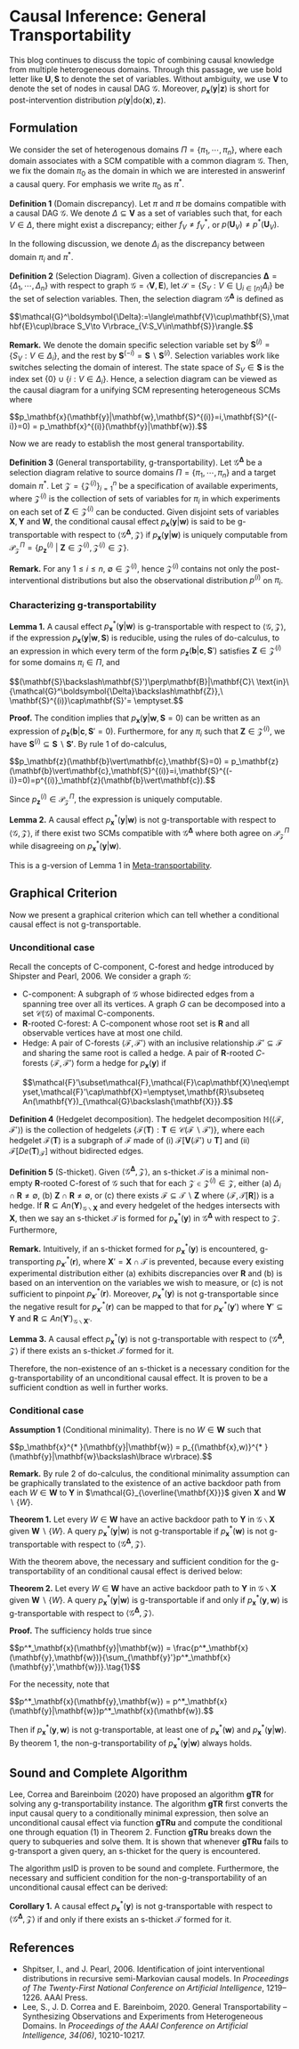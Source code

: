 # Causal Inference: General Transportability
This blog continues to discuss the topic of combining causal knowledge from multiple heterogeneous domains. Through this passage, we use bold letter like $\mathbf{U},\mathbf{S}$ to denote the set of variables. Without ambiguity, we use $\mathbf{V}$ to denote the set of nodes in causal DAG $\mathcal{G}.$ Moreover, $p_\mathbf{x}(\mathbf{y}\vert\mathbf{z})$ is short for post-intervention distribution $p(\mathbf{y}\vert\mathrm{do}(\mathbf{x}),\mathbf{z}).$

## Formulation
We consider the set of heterogenous domains $\Pi=\lbrace\pi_1,\cdots,\pi_n\rbrace,$ where each domain associates with a SCM compatible with a common diagram $\mathcal{G}.$ Then, we fix the domain $\pi_0$ as the domain in which we are interested in answerinf a causal query. For emphasis we write $\pi_0$ as $\pi^{* }.$

**Definition 1** (Domain discrepancy). Let $\pi$ and $\pi$ be domains compatible with a causal DAG $\mathcal{G}.$ We denote $\Delta\subseteq\mathbf{V}$ as a set of variables such that, for each $V\in\Delta,$ there might exist a discrepancy; either $f_ V\neq f^{* }_ V,$ or $p(\mathbf{U}_ V) \neq p^{* }(\mathbf{U}_ V).$

In the following discussion, we denote $\Delta_i$ as the discrepancy between domain $\pi_i$ and $\pi^*.$

**Definition 2** (Selection Diagram). Given a collection of discrepancies $\boldsymbol{\Delta}=\lbrace\Delta_1,\cdots,\Delta_n\rbrace$ with respect to graph $\mathcal{G}=\langle\mathbf{V},\mathbf{E}\rangle,$ let $\mathcal{S}=\lbrace S_V: V\in\bigcup_{i\in[n]}\Delta_i\rbrace$ be the set of selection variables. Then, the selection diagram $\mathcal{G}^\boldsymbol{\Delta}$ is defined as
<p>
  $$\mathcal{G}^\boldsymbol{\Delta}:=\langle\mathbf{V}\cup\mathbf{S},\mathbf{E}\cup\lbrace S_V\to V\rbrace_{V:S_V\in\mathbf{S}}\rangle.$$
</p>

**Remark.** We denote the domain specific selection variable set by $\mathbf{S}^{(i)}=\lbrace S_V:V\in\Delta_i\rbrace,$ and the rest by $\mathbf{S}^{(-i)}=\mathbf{S}\backslash\mathbf{S}^{(i)}.$ Selection variables work like switches selecting the domain of interest. The state space of $S_V\in\mathbf{S}$ is the index set $\lbrace 0\rbrace\cup\lbrace i:V\in\Delta_i\rbrace.$ Hence, a selection diagram can be viewed as the causal diagram for a unifying SCM representing heterogeneous SCMs where 
<p>
  $$p_\mathbf{x}(\mathbf{y}|\mathbf{w},\mathbf{S}^{(i)}=i,\mathbf{S}^{(-i)}=0) = p_\mathbf{x}^{(i)}(\mathbf{y}|\mathbf{w}).$$
</p>

Now we are ready to establish the most general transportability.

**Definition 3** (General transportability, g-transportability). Let $\mathcal{G}^\boldsymbol{\Delta}$ be a selection diagram relative to source domains $\Pi=\lbrace\pi_1,\cdots,\pi_n\rbrace$ and a target domain $\pi^{* }.$ Let $\mathscr{Z}=\lbrace\mathcal{Z}^{(i)}\rbrace_ {i=1}^n$ be a specification of available experiments, where $\mathcal{Z}^{(i)}$ is the collection of sets of variables for $\pi_i$ in which experiments on each set of $\mathbf{Z}\in\mathcal{Z}^{(i)}$ can be conducted. Given disjoint sets of variables $\mathbf{X},\mathbf{Y}$ and $\mathbf{W},$ the conditional causal effect $p_\mathbf{x}(\mathbf{y}\vert\mathbf{w})$ is said to be g-transportable with respect to $\langle\mathcal{G}^\boldsymbol{\Delta},\mathscr{Z}\rangle$ if $p_\mathbf{x}(\mathbf{y}\vert\mathbf{w})$ is uniquely computable from $\mathcal{P}^{\Pi}_ \mathscr{Z} = \lbrace p_\mathbf{z}^{(i)}\ \vert\ \mathbf{Z}\in\mathcal{Z}^{(i)},\mathcal{Z}^{(i)}\in\mathscr{Z}\rbrace.$

**Remark.** For any $1\leq i\leq n,$ $\emptyset\in\mathcal{Z}^{(i)},$ hence $\mathcal{Z}^{(i)}$ contains not only the post-interventional distributions but also the observational distribution $p^{(i)}$ on $\pi_i$.

### Characterizing g-transportability
**Lemma 1.** A causal effect $p^{* }_ \mathbf{x}(\mathbf{y}\vert\mathbf{w})$ is g-transportable with respect to $\langle\mathcal{G},\mathscr{Z}\rangle,$ if the expression $p_ \mathbf{x}(\mathbf{y}\vert\mathbf{w},\mathbf{S})$ is reducible, using the rules of do-calculus, to an expression in which every term of the form $p_\mathbf{z}(\mathbf{b}\vert \mathbf{c},\mathbf{S}')$ satisfies $\mathbf{Z}\in\mathcal{Z}^{(i)}$ for some domains $\pi_i\in\Pi,$ and
<p>
  $$(\mathbf{S}\backslash\mathbf{S}')\perp\mathbf{B}|\mathbf{C}\ \text{in}\ {\mathcal{G}^\boldsymbol{\Delta}\backslash\mathbf{Z}},\ \mathbf{S}^{(i)}\cap\mathbf{S}'= \emptyset.$$
</p>

**Proof.** The condition implies that $p_\mathbf{x}(\mathbf{y}\vert\mathbf{w},\mathbf{S}=0)$ can be written as an expression of $p_\mathbf{z}(\mathbf{b}\vert\mathbf{c},\mathbf{S}'=0).$ Furthermore, for any $\pi_i$ such that $\mathbf{Z}\in\mathcal{Z}^{(i)},$ we have $\mathbf{S}^{(i)}\subseteq\mathbf{S}\backslash\mathbf{S'}.$ By rule 1 of do-calculus,
<p>
  $$p_\mathbf{z}(\mathbf{b}\vert\mathbf{c},\mathbf{S}=0) = p_\mathbf{z}(\mathbf{b}\vert\mathbf{c},\mathbf{S}^{(i)}=i,\mathbf{S}^{(-i)}=0)=p^{(i)}_\mathbf{z}(\mathbf{b}\vert\mathbf{c}).$$
</p>

Since $p_\mathbf{z}^{(i)}\in\mathcal{P}^{\Pi}_ \mathscr{Z},$ the expression is uniquely computable.

**Lemma 2.** A causal effect $p^{* }_ \mathbf{x}(\mathbf{y}\vert\mathbf{w})$ is not g-transportable with respect to $\langle\mathcal{G},\mathscr{Z}\rangle,$ if there exist two SCMs compatible with $\mathcal{G}^\boldsymbol{\Delta}$ where both agree on $\mathcal{P}^\Pi_\mathscr{Z}$ while disagreeing on $p^{* }_ \mathbf{x}(\mathbf{y}\vert\mathbf{w}).$

This is a g-version of Lemma 1 in [Meta-transportability](https://jurrivhleon.github.io/2023/07/09/Meta-Transport.html).

## Graphical Criterion
Now we present a graphical criterion which can tell whether a conditional causal effect is not g-transportable.
### Unconditional case
Recall the concepts of C-component, C-forest and hedge introduced by Shipster and Pearl, 2006. We consider a graph $\mathcal{G}:$
+ C-component: A subgraph of $\mathcal{G}$ whose bidirected edges from a spanning tree over all its vertices. A graph ${G}$ can be decomposed into a set $\mathcal{C}(\mathcal{G})$ of maximal C-components.
+ $\mathbf{R}$-rooted C-forest: A C-component whose root set is $\mathbf{R}$ and all observable vertices have at most one child.
+ Hedge: A pair of C-forests $\langle\mathcal{F},\mathcal{F}'\rangle$ with an inclusive relationship $\mathcal{F}'\subseteq\mathcal{F}$ and sharing the same root is called a hedge. A pair of $\mathbf{R}$-rooted $C$-forests $\langle\mathcal{F},\mathcal{F}'\rangle$ form a hedge for $p_\mathbf{x}(\mathbf{y})$ if
  <p>
    $$\mathcal{F}'\subset\mathcal{F},\mathcal{F}\cap\mathbf{X}\neq\emptyset,\mathcal{F}'\cap\mathbf{X}=\emptyset,\mathbf{R}\subseteq An(\mathbf{Y})_{\mathcal{G}\backslash{\mathbf{X}}}.$$
  </p>

**Definition 4** (Hedgelet decomposition). The hedgelet decomposition $\mathbb{H}(\langle\mathcal{F},\mathcal{F}'\rangle)$ is the collection of hedgelets $\lbrace\mathcal{F}(\mathbf{T}):\mathbf{T}\in\mathcal{C}(\mathcal{F}\backslash\mathcal{F}')\rbrace,$ where each hedgelet $\mathcal{F}(\mathbf{T})$ is a subgraph of $\mathcal{F}$ made of (i) $\mathcal{F}[\mathbf{V}(\mathcal{F}')\cup\mathbf{T}]$ and (ii) $\mathcal{F}[De(\mathbf{T})_\mathcal{F}]$ without bidirected edges.

**Definition 5** (S-thicket). Given $\langle\mathcal{G}^\boldsymbol{\Delta},\mathscr{Z}\rangle,$ an s-thicket $\mathcal{T}$ is a minimal non-empty $\mathbf{R}$-rooted C-forest of $\mathcal{G}$ such that for each $\mathcal{Z}\in\mathcal{Z}^{(i)}\in\mathscr{Z},$ either (a) $\Delta_i\cap\mathbf{R}\neq\emptyset,$ (b) $\mathbf{Z}\cap\mathbf{R}\neq\emptyset,$ or (c) there exists $\mathcal{F}\subseteq\mathcal{T}\backslash\mathbf{Z}$ where $\langle\mathcal{F},\mathcal{T}[\mathbf{R}]\rangle$ is a hedge. If $\mathbf{R}\subseteq An(\mathbf{Y})_ {\mathcal{G}\backslash\mathbf{X}}$ and every hedgelet of the hedges intersects with $\mathbf{X},$ then we say an s-thicket $\mathcal{T}$ is formed for $p^{* }_ \mathbf{x}(\mathbf{y})$ in $\mathcal{G}^\boldsymbol{\Delta}$ with respect to $\mathscr{Z}.$ Furthermore, 

**Remark.** Intuitively, if an s-thicket formed for $p^{* }_ \mathbf{x}(\mathbf{y})$ is encountered, g-transporting $p^{* }_ {\mathbf{x}'}(\mathbf{r}),$ where $\mathbf{X}'=\mathbf{X}\cap\mathcal{T}$  is prevented, because every existing experimental distribution either (a) exhibits discrepancies over $\mathbf{R}$ and (b) is based on an intervention on the variables we wish to measure, or (c) is not sufficient to pinpoint $p^{* }_ {\mathbf{x}'}(\mathbf{r}).$ Moreover, $p^{* }_ \mathbf{x}(\mathbf{y})$ is not g-transportable since the negative result for $p^{* }_ {\mathbf{x}'}(\mathbf{r})$ can be mapped to that for $p^{* }_ {\mathbf{x}'}(\mathbf{y}')$ where $\mathbf{Y}'\subseteq\mathbf{Y}$ and $\mathbf{R}\subseteq An(\mathbf{Y}')_{\mathcal{G}\backslash\mathbf{X}'}.$

**Lemma 3.** A causal effect $p^{* }_\mathbf{x}(\mathbf{y})$ is not g-transportable with respect to $\langle\mathcal{G}^\boldsymbol{\Delta},\mathscr{Z}\rangle$ if there exists an s-thicket $\mathcal{T}$ formed for it.

Therefore, the non-existence of an s-thicket is a necessary condition for the g-transportability of an unconditional causal effect. It is proven to be a sufficient condtion as well in further works.

### Conditional case
**Assumption 1** (Conditional minimality). There is no $W\in\mathbf{W}$ such that
<p>
  $$p_\mathbf{x}^{* }(\mathbf{y}|\mathbf{w}) = p_{(\mathbf{x},w)}^{* }(\mathbf{y}|\mathbf{w}\backslash\lbrace w\rbrace).$$
</p>

**Remark.** By rule 2 of do-calculus, the conditional minimality assumption can be graphically translated to the existence of an active backdoor path from each $W\in\mathbf{W}$ to $\mathbf{Y}$  in $\mathcal{G}_{\overline{\mathbf{X}}}$ given $\mathbf{X}$ and $\mathbf{W}\backslash\lbrace W\rbrace.$

**Theorem 1.** Let every $W\in\mathbf{W}$ have an active backdoor path to $\mathbf{Y}$ in $\mathcal{G}\backslash\mathbf{X}$ given $\mathbf{W}\backslash\lbrace W\rbrace.$ A query $p^{* }_ \mathbf{x}(\mathbf{y}\vert\mathbf{w})$ is not g-transportable if $p^{* }_ \mathbf{x}(\mathbf{w})$ is not g-transportable with respect to $\langle\mathcal{G}^{\boldsymbol{\Delta}},\mathscr{Z}\rangle.$

With the theorem above, the necessary and sufficient condition for the g-transportability of an conditional causal effect is derived below:

**Theorem 2.** Let every $W\in\mathbf{W}$ have an active backdoor path to $\mathbf{Y}$ in $\mathcal{G}\backslash\mathbf{X}$ given $\mathbf{W}\backslash\lbrace W\rbrace.$ A query $p^{* }_ \mathbf{x}(\mathbf{y}\vert\mathbf{w})$ is g-transportable if and only if $p^{* }_ \mathbf{x}(\mathbf{y},\mathbf{w})$ is g-transportable with respect to $\langle\mathcal{G}^{\boldsymbol{\Delta}},\mathscr{Z}\rangle.$

**Proof.** The sufficiency holds true since
<p>
  $$p^*_\mathbf{x}(\mathbf{y}|\mathbf{w}) = \frac{p^*_\mathbf{x}(\mathbf{y},\mathbf{w})}{\sum_{\mathbf{y}'}p^*_\mathbf{x}(\mathbf{y}',\mathbf{w})}.\tag{1}$$
</p>

For the necessity, note that 
<p>
  $$p^*_\mathbf{x}(\mathbf{y},\mathbf{w}) = p^*_\mathbf{x}(\mathbf{y}|\mathbf{w})p^*_\mathbf{x}(\mathbf{w}).$$
</p>

Then if $p^{* }_ \mathbf{x}(\mathbf{y},\mathbf{w})$ is not g-transportable, at least one of $p^{* }_ \mathbf{x}(\mathbf{w})$ and $p^{* }_ \mathbf{x}(\mathbf{y}\vert\mathbf{w}).$ By theorem 1, the non-g-transportability of $p^{* }_ \mathbf{x}(\mathbf{y}\vert\mathbf{w})$ always holds.

## Sound and Complete Algorithm
Lee, Correa and Bareinboim (2020) have proposed an algorithm **gTR** for solving any g-transportability instance. The algorithm **gTR** first converts the input causal query to a conditionally minimal expression, then solve an unconditional causal effect via function **gTRu** and compute the conditional one through equation (1) in Theorem 2. Function **gTRu** breaks down the query to subqueries and solve them. It is shown that whenever **gTRu** fails to g-transport a given query, an s-thicket for the query is encountered.

The algorithm µsID is proven to be sound and complete. Furthermore, the necessary and sufficient condition for the non-g-transportability of an unconditional causal effect can be derived:

**Corollary 1.** A causal effect $p^{* }_\mathbf{x}(\mathbf{y})$ is not g-transportable with respect to $\langle\mathcal{G}^\boldsymbol{\Delta},\mathscr{Z}\rangle$ if and only if there exists an s-thicket $\mathcal{T}$ formed for it.

## References

+ Shpitser, I., and J. Pearl, 2006. Identification of joint interventional distributions in recursive semi-Markovian causal models. In *Proceedings of The Twenty-First National Conference on Artificial Intelligence*, 1219–1226. AAAI Press.
+ Lee, S., J. D. Correa and E. Bareinboim, 2020. General Transportability – Synthesizing Observations and Experiments from Heterogeneous Domains. In *Proceedings of the AAAI Conference on Artificial Intelligence, 34(06)*, 10210-10217.
